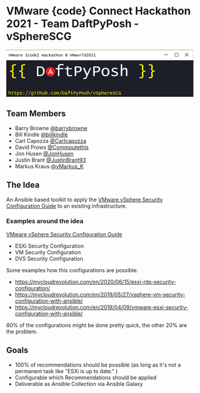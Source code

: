 # VMware {code} Connect Hackathon 2021 - Team DaftPyPosh - vSphereSCG

![Logo](images/logo_1_500x126.png)

## Team Members

- Barry Browne [@barrybrowne](https://twitter.com/barrybrowne)
- Bill Kindle [@billkindle](https://www.linkedin.com/in/billkindle/)
- Carl Capozza [@Carlcapozza](https://twitter.com/Carlcapozza)
- David Prows [@Commputethis](https://twitter.com/commputethis)
- Jon Husen [@JonHusen](https://twitter.com/JonHusen)
- Justin Brant [@JustinBrant93](https://twitter.com/JustinBrant93)
- Markus Kraus [@vMarkus_K](https://twitter.com/vMarkus_K)

## The Idea

An Ansible based toolkit to apply the [VMware vSphere Security Configuration Guide](https://core.vmware.com/vmware-vsphere-security-configuration-guide-7) to an exisitng infrastructure.

### Examples around the idea

[VMware vSphere Security Configuration Guide](https://core.vmware.com/vmware-vsphere-security-configuration-guide-7)

- ESXi Security Configuration
- VM Security Configuration
- DVS Security Configuration

Some examples how this configurations are possible:

- <https://mycloudrevolution.com/en/2020/06/15/esxi-ntp-security-configuration/>
- <https://mycloudrevolution.com/en/2019/05/27/vsphere-vm-security-configuration-with-ansible/>
- <https://mycloudrevolution.com/en/2019/04/09/vmware-esxi-security-configuration-with-ansible/>
  
80% of the configurations might be done pretty quick, the other 20% are the problem.

## Goals

- 100% of recommendations should be possible (as long as it's not a permanent task like "ESXi is up to date." )
- Configurable which Recommendations should be applied
- Deliverable as Ansible Collection via Ansible Galaxy
